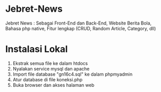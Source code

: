 # Jebret-News
Jebret News : Sebagai Front-End dan Back-End, Website Berita Bola, Bahasa php native, Fitur lengkap (CRUD, Random Article, Category, dll)

# Instalasi Lokal
1. Ekstrak semua file ke dalam htdocs
2. Nyalakan service mysql dan apache
3. Import file database "gn16c4.sql" ke dalam phpmyadmin
4. Atur database di file koneksi.php
5. Buka browser dan akses halaman web
